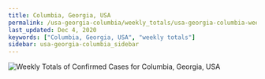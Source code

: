 ```yaml
---
title: Columbia, Georgia, USA
permalink: /usa-georgia-columbia/weekly_totals/usa-georgia-columbia-weekly_totals.html
last_updated: Dec 4, 2020
keywords: ["Columbia, Georgia, USA", "weekly totals"]
sidebar: usa-georgia-columbia_sidebar
---
```


![Weekly Totals of Confirmed Cases for Columbia, Georgia, USA](/covid_tracker/images/graphs/usa-georgia-columbia-weekly_totals_graph.png)
